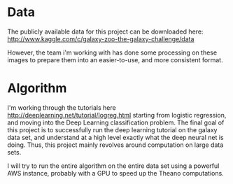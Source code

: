 # Data
The publicly available data for this project can be downloaded here:
http://www.kaggle.com/c/galaxy-zoo-the-galaxy-challenge/data

However, the team i'm working with has done some processing on these images to prepare them into an easier-to-use, and more consistent format. 

# Algorithm
I'm working through the tutorials here http://deeplearning.net/tutorial/logreg.html starting from logistic regression, and moving into the Deep Learning classification problem.  The final goal of this project is to successfully run the deep learning tutorial on the galaxy data set, and understand at a high level exactly what the deep neural net is doing.  Thus, this project mainly revolves around computation on large data sets. 

I will try to run the entire algorithm on the entire data set using a powerful AWS instance, probably with a GPU to speed up the Theano computations.



